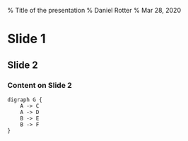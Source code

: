 % Title of the presentation
% Daniel Rotter
% Mar 28, 2020

# Slide 1

## Slide 2

### Content on Slide 2

```graphviz
digraph G {
    A -> C
    A -> D
    B -> E
    B -> F
}
```
